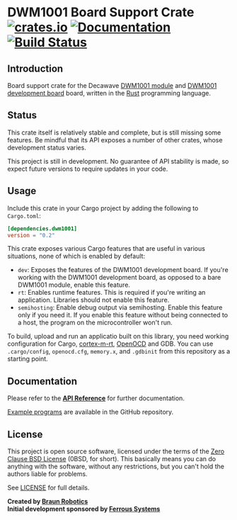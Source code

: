 # DWM1001 Board Support Crate [![crates.io](https://img.shields.io/crates/v/dwm1001.svg)](https://crates.io/crates/dwm1001) [![Documentation](https://docs.rs/dwm1001/badge.svg)](https://docs.rs/dwm1001) [![Build Status](https://travis-ci.org/braun-robotics/rust-dwm1001.svg?branch=master)](https://travis-ci.org/braun-robotics/rust-dwm1001)

## Introduction

Board support crate for the Decawave [DWM1001 module] and [DWM1001 development board] board, written in the [Rust] programming language.

[DWM1001 module]: https://www.decawave.com/product/dwm1001-module/
[DWM1001 development board]: https://www.decawave.com/product/dwm1001-development-board/
[Rust]: https://www.rust-lang.org/


## Status

This crate itself is relatively stable and complete, but is still missing some features. Be mindful that its API exposes a number of other crates, whose development status varies.

This project is still in development. No guarantee of API stability is made, so expect future versions to require updates in your code.


## Usage

Include this crate in your Cargo project by adding the following to `Cargo.toml`:
```toml
[dependencies.dwm1001]
version = "0.2"
```

This crate exposes various Cargo features that are useful in various situations, none of which is enabled by default:

- `dev`: Exposes the features of the DWM1001 development board. If you're working with the DWM1001 development board, as opposed to a bare DWM1001 module, enable this feature.
- `rt`: Enables runtime features. This is required if you're writing an application. Libraries should not enable this feature.
- `semihosting`: Enable debug output via semihosting. Enable this feature only if you need it. If you enable this feature without being connected to a host, the program on the microcontroller won't run.

To build, upload and run an applicatio built on this library, you need working configuration for Cargo, [cortex-m-rt], [OpenOCD] and GDB. You can use `.cargo/config`, `openocd.cfg`, `memory.x`, and `.gdbinit` from this repository as a starting point.

[cortex-m-rt]: https://crates.io/crates/cortex-m-rt
[OpenOCD]: http://openocd.org/


## Documentation

Please refer to the **[API Reference]** for further documentation.

[Example programs] are available in the GitHub repository.

[API Reference]: https://docs.rs/dwm1001
[Example programs]: https://github.com/braun-robotics/rust-dwm1001/tree/master/examples


## License

This project is open source software, licensed under the terms of the [Zero Clause BSD License][] (0BSD, for short). This basically means you can do anything with the software, without any restrictions, but you can't hold the authors liable for problems.

See [LICENSE] for full details.

[Zero Clause BSD License]: https://opensource.org/licenses/FPL-1.0.0
[LICENSE]: https://github.com/braun-robotics/rust-dwm1001/blob/master/LICENSE


**Created by [Braun Robotics](https://braun-robotics.com/)** <br />
**Initial development sponsored by [Ferrous Systems](https://ferrous-systems.com/)**
